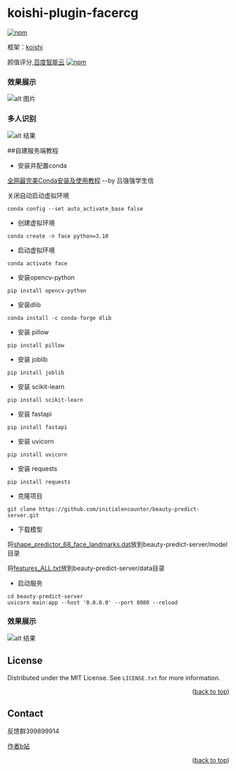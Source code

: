 <a name="readme-top"></a>

# koishi-plugin-facercg

[![npm](https://img.shields.io/npm/v/koishi-plugin-facercg?style=flat-square)](https://www.npmjs.com/package/koishi-plugin-facercg)

框架：[koishi](https://koishi.chat)

颜值评分,[百度智能云](https://console.bce.baidu.com/ai/#/ai/face/overview/index)
[![npm](https://img.shields.io/npm/v/koishi-plugin-facercg?style=flat-square)](https://www.npmjs.com/package/koishi-plugin-facercg)
### 效果展示
![alt 图片](https://raw.githubusercontent.com/initialencounter/mykoishi/master/screenshot/face1.jpeg)
### 多人识别
![alt 结果](https://raw.githubusercontent.com/initialencounter/mykoishi/master/screenshot/face2.jpeg)


##自建服务端教程

* 安装并配置conda


[全网最完美Conda安装及使用教程](https://zhuanlan.zhihu.com/p/506718223) --by 吕强强学生信


关闭自动启动虚拟环境
```
conda config --set auto_activate_base false
```

* 创建虚拟环境
```
conda create -n face python=3.10
```
* 启动虚拟环境
```
conda activate face

```
* 安装opencv-python
```
pip install opencv-python
```
* 安装dlib
```
conda install -c conda-forge dlib
```
* 安装 pillow
```
pip install pillow
```
* 安装 joblib
```
pip install joblib
```
* 安装 scikit-learn
```
pip install scikit-learn
```
* 安装 fastapi
```
pip install fastapi
```
* 安装 uvicorn
```
pip install uvicorn
```
* 安装 requests
```
pip install requests
```
* 克隆项目
```
git clone https://github.com/initialencounter/beauty-predict-server.git
```
* 下载模型

将[shape_predictor_68_face_landmarks.dat](https://github.com/initialencounter/beauty-predict-server/releases/download/model-file/shape_predictor_68_face_landmarks.dat)放到beauty-predict-server/model目录


将[features_ALL.txt](https://github.com/initialencounter/beauty-predict-server/releases/download/model-file/features_ALL.txt)放到beauty-predict-server/data目录

* 启动服务 
```
cd beauty-predict-server
uvicorn main:app --host '0.0.0.0' --port 8080 --reload
```

### 效果展示
![alt 结果](https://gchat.qpic.cn/gchatpic_new/3118087750/538771440-2665118274-30C4D603688BF100BAB5551750874A74/0?term=3&amp;is_origin=0)


<!-- LICENSE -->
## License

Distributed under the MIT License. See `LICENSE.txt` for more information.

<p align="right">(<a href="#readme-top">back to top</a>)</p>



<!-- CONTACT -->
## Contact

反馈群399899914

[作者b站](https://space.bilibili.com/225995995)

<p align="right">(<a href="#readme-top">back to top</a>)</p>